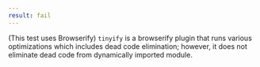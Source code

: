 ```yaml
---
result: fail
---
```


(This test uses Browserify) `tinyify` is a browserify plugin that runs various optimizations which includes dead code elimination; however, it does not eliminate dead code from dynamically imported module.
